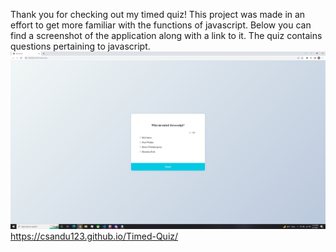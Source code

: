 Thank you for checking out my timed quiz! This project was made in an effort to get more familiar with the functions of javascript. Below you can find a screenshot of the application along with a link to it. The quiz contains questions pertaining to javascript. 
![](Screenshot%20(44).png)
https://csandu123.github.io/Timed-Quiz/